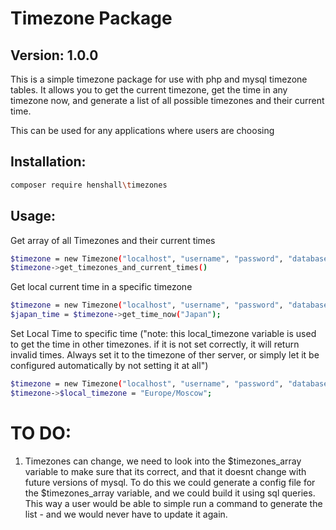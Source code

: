# Timezone Package
## Version: 1.0.0

This is a simple timezone package for use with php and mysql timezone tables. 
It allows you to get the current timezone, get the time in any timezone now,
and generate a list of all possible timezones and their current time. 

This can be used for any applications where users are choosing 

## Installation:

```bash
composer require henshall\timezones
```

## Usage:

Get array of all Timezones and their current times
```bash
$timezone = new Timezone("localhost", "username", "password", "database_name", "local_timezone(optional)");
$timezone->get_timezones_and_current_times()
```

Get local current time in a specific timezone
```bash
$timezone = new Timezone("localhost", "username", "password", "database", "local_timezone(optional)");
$japan_time = $timezone->get_time_now("Japan");
```

Set Local Time to specific time ("note: this local_timezone variable is used to get the time in other timezones. if it is not set correctly, it will return invalid times. Always set it to the timezone of ther server, or simply let it be configured automatically by not setting it at all")
```bash
$timezone = new Timezone("localhost", "username", "password", "database", "local_timezone(optional)");
$timezone->$local_timezone = "Europe/Moscow";
```


# TO DO:

1) Timezones can change, we need to look into the $timezones_array variable to make sure that
its correct, and that it doesnt change with future versions of mysql. To do this we could generate
a config file for the $timezones_array variable, and we could build it using sql queries. This way 
a user would be able to simple run a command to generate the list - and we would never have to update it again.


